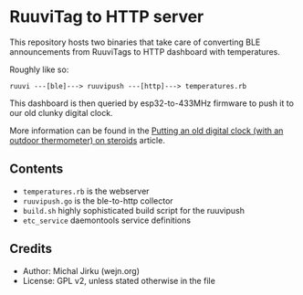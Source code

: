 # RuuviTag to HTTP server

This repository hosts two binaries that take care of converting
BLE announcements from RuuviTags to HTTP dashboard with temperatures.

Roughly like so:

```
ruuvi ---[ble]---> ruuvipush ---[http]---> temperatures.rb
```

This dashboard is then queried by esp32-to-433MHz firmware to push
it to our old clunky digital clock.

More information can be found in the [Putting an old digital clock (with an
outdoor thermometer) on steroids](https://wejn.org/2021/05/putting-old-temp-clock-on-steroids/)
article.

## Contents

* `temperatures.rb` is the webserver
* `ruuvipush.go` is the ble-to-http collector
* `build.sh` highly sophisticated build script for the ruuvipush
* `etc_service` daemontools service definitions

## Credits

* Author: Michal Jirku (wejn.org)
* License: GPL v2, unless stated otherwise in the file

